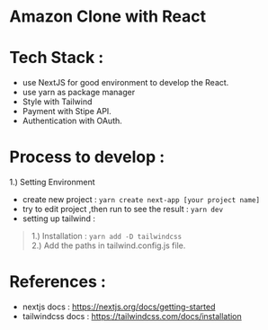 
# Amazon Clone  with  React


# Tech Stack :
- use NextJS for good environment to develop the React.
- use yarn as package manager
- Style with Tailwind
- Payment with Stipe API.
- Authentication with OAuth.


# Process to develop : 
1.) Setting  Environment

-   create new project : ``` yarn create next-app [your project name] ```
-   try to edit project ,then run to see the result 
    : ``` yarn dev ```
-   setting up tailwind : 

>   1.) Installation : ``` yarn add -D tailwindcss ```<br/>
>   2.) Add the paths in tailwind.config.js file. 



# References  :
- nextjs  docs : https://nextjs.org/docs/getting-started
- tailwindcss docs : https://tailwindcss.com/docs/installation
